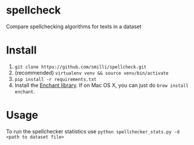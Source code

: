 # spellcheck
Compare spellchecking algorithms for texts in a dataset

# Install
1. `git clone https://github.com/smilli/spellcheck.git`
2. (recommended) `virtualenv venv && source venv/bin/activate`
3. `pip install -r requirements.txt`
4. Install the [Enchant library](http://www.abisource.com/projects/enchant/).  If on Mac OS X, you can just do `brew install enchant`.

# Usage
To run the spellchecker statistics use `python spellchecker_stats.py -d <path to dataset file>`
